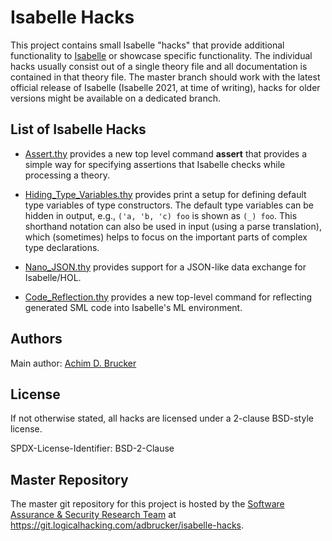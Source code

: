 # Isabelle Hacks

This project contains small Isabelle "hacks" that provide additional 
functionality to [Isabelle](https://isabelle.in.tum.de) or showcase
specific functionality. The individual hacks usually consist out of 
a single theory file and all documentation is contained in that 
theory file. The master branch should work with the latest official 
release of Isabelle (Isabelle 2021, at time of writing), hacks for 
older versions might be available on a dedicated branch.

## List of Isabelle Hacks

* [Assert.thy](Assert.thy) provides a new top level command **assert**
  that provides a simple way for specifying assertions that Isabelle
  checks while processing a theory.

* [Hiding_Type_Variables.thy](Hiding_Type_Variables.thy) provides
  print a setup for defining default type variables of type
  constructors. The default type variables can be hidden in output,
  e.g., `('a, 'b, 'c) foo` is shown as `(_) foo`. This shorthand
  notation can also be used in input (using a parse translation),
  which (sometimes) helps to focus on the important parts of complex
  type declarations.

* [Nano_JSON.thy](Nano_JSON.thy) provides support for a JSON-like 
  data exchange for Isabelle/HOL.

* [Code_Reflection.thy](Code_Reflection.thy) provides a new top-level 
  command for reflecting generated SML code into Isabelle's ML 
  environment.

## Authors

Main author: [Achim D. Brucker](http://www.brucker.ch/)

## License

If not otherwise stated, all hacks are licensed under a 2-clause 
BSD-style license.

SPDX-License-Identifier: BSD-2-Clause

## Master Repository

The master git repository for this project is hosted by the [Software
Assurance & Security Research Team](https://logicalhacking.com) at
<https://git.logicalhacking.com/adbrucker/isabelle-hacks>.
